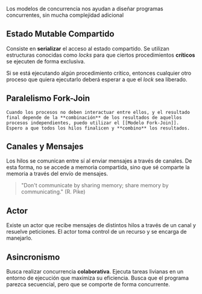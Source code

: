 Los modelos de concurrencia nos ayudan a diseñar programas concurrentes, sin mucha complejidad adicional

## Estado Mutable Compartido

Consiste en **serializar** el acceso al estado compartido. Se utilizan estructuras conocidas como *locks* para que ciertos procedimientos **críticos** se ejecuten de forma exclusiva.

Si se está ejecutando algún procedimiento crítico, entonces cualquier otro proceso que quiera ejecutarlo deberá esperar a que el *lock* sea liberado.

## Paralelismo Fork-Join

	Cuando los procesos no deben interactuar entre ellos, y el resultado final depende de la **combinación** de los resultados de aquellos procesos independientes, puedo utilizar el [[Modelo Fork-Join]]. Espero a que todos los hilos finalicen y **combino** los resultados.

## Canales y Mensajes

Los hilos se comunican entre sí al enviar mensajes a través de canales. De esta forma, no se accede a memoria compartida, sino que sé comparte la memoria a través del envío de mensajes.

> "Don't communicate by sharing memory; share memory by communicating." (R. Pike)

## Actor

Existe un actor que recibe mensajes de distintos hilos a través de un canal y resuelve peticiones. El actor toma control de un recurso y se encarga de manejarlo.

## Asincronismo

Busca realizar concurrencia **colaborativa**. Ejecuta tareas livianas en un entorno de ejecución que maximiza su eficiencia. Busca que el programa parezca secuencial, pero que se comporte de forma concurrente.
